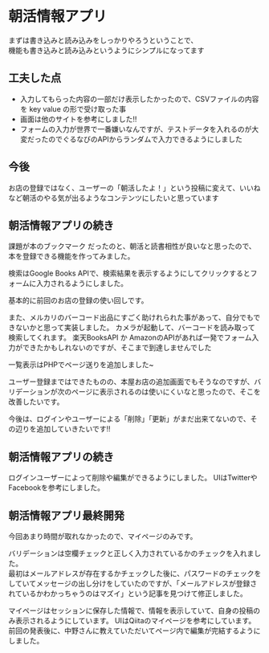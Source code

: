 # 朝活情報アプリ

まずは書き込みと読み込みをしっかりやろうということで、  
機能も書き込みと読み込みというようにシンプルになってます


## 工夫した点
* 入力してもらった内容の一部だけ表示したかったので、CSVファイルの内容を key value の形で受け取った事
* 画面は他のサイトを参考にしました!!
* フォームの入力が世界で一番嫌いなんですが、テストデータを入れるのが大変だったのでぐるなびのAPIからランダムで入力できるようにしました

## 今後
お店の登録ではなく、ユーザーの「朝活したよ！」という投稿に変えて、いいねなど朝活のやる気が出るようなコンテンツにしたいと思っています

## 朝活情報アプリの続き
課題が本のブックマーク だったのと、朝活と読書相性が良いなと思ったので、本を登録できる機能を作ってみました。

検索はGoogle Books APIで、検索結果を表示するようにしてクリックするとフォームに入力されるようにしました。

基本的に前回のお店の登録の使い回しです。

また、メルカリのバーコード出品にすごく助けれられた事があって、自分でもできないかと思って実装しました。
カメラが起動して、バーコードを読み取って検索してくれます。
楽天BooksAPI か AmazonのAPIがあれば一発でフォーム入力ができたかもしれないのですが、そこまで到達しませんでした

一覧表示はPHPでページ送りを追加しました~

ユーザー登録まではできたものの、本屋お店の追加画面でもそうなのですが、バリデーションが次のページに表示されるのは使いにくいなと思ったので、そこを改善したいです。

今後は、ログインやユーザーによる「削除」「更新」がまだ出来てないので、その辺りを追加していきたいです!!

## 朝活情報アプリの続き
ログインユーザーによって削除や編集ができるようにしました。
UIはTwitterやFacebookを参考にしました。

## 朝活情報アプリ最終開発
今回あまり時間が取れなかったので、マイページのみです。

バリデーションは空欄チェックと正しく入力されているかのチェックを入れました。  
最初はメールアドレスが存在するかチェックした後に、パスワードのチェックをしていてメッセージの出し分けをしていたのですが、「メールアドレスが登録されているかわかっちゃうのはマズイ」という記事を見つけて修正しました。

マイページはセッションに保存した情報で、情報を表示していて、自身の投稿のみ表示されるようにしています。
UIはQiitaのマイページを参考にしています。
前回の発表後に、中野さんに教えていただいてページ内で編集が完結するようにしました。



